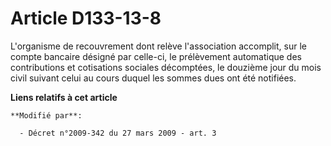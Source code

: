 # Article D133-13-8

L'organisme de recouvrement dont relève l'association accomplit, sur le compte bancaire désigné par celle-ci, le prélèvement
automatique des contributions et cotisations sociales décomptées,     le douzième jour du mois civil suivant celui au cours
duquel les sommes dues ont été notifiées.

**Liens relatifs à cet article**

	**Modifié par**:

	  - Décret n°2009-342 du 27 mars 2009 - art. 3
